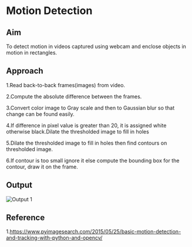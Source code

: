 # Motion Detection


## Aim

To detect motion in videos captured using webcam and enclose objects in motion in rectangles.


## Approach

1.Read back-to-back frames(images) from video.

2.Compute the absolute difference between the frames.

3.Convert color image to Gray scale and then to Gaussian blur so that change can be found easily.

4.If difference in pixel value is greater than 20, it is assigned white otherwise black.Dilate the thresholded image to fill in holes

5.Dilate the thresholded image to fill in holes then find contours on thresholded image.

6.If contour is too small ignore it else compute the bounding box for the contour, draw it on the frame.

## Output

![Output 1](https://github.com/gayathri-venu/DeepPixel/blob/master/deeppixel/Motion_detection/output.JPG)
 


## Reference

1.https://www.pyimagesearch.com/2015/05/25/basic-motion-detection-and-tracking-with-python-and-opencv/
 

